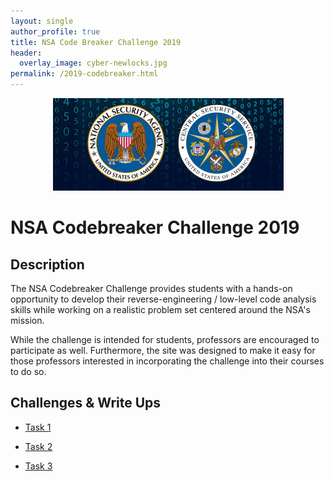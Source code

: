 ```yaml
---
layout: single
author_profile: true
title: NSA Code Breaker Challenge 2019
header:
  overlay_image: cyber-newlocks.jpg
permalink: /2019-codebreaker.html
---
```


<p align="center"><img src="/images/nsa-css-logo.png"></p>

# NSA Codebreaker Challenge 2019

## Description

The NSA Codebreaker Challenge provides students with a hands-on opportunity to develop their reverse-engineering / low-level code analysis skills while working on a realistic problem set centered around the NSA's mission.

While the challenge is intended for students, professors are encouraged to participate as well. Furthermore, the site was designed to make it easy for those professors interested in incorporating the challenge into their courses to do so.

## Challenges & Write Ups

* <a href="https://logicoverflow.tech/codebreaker1.md/">Task 1</a>

* <a href="https://logicoverflow.tech/codebreaker2.md/">Task 2</a>

* <a href="https://logicoverflow.tech/codebreaker3.md/">Task 3</a>

